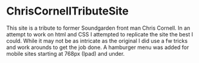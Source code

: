 # ChrisCornellTributeSite
This site is a tribute to former Soundgarden front man Chris Cornell. In an attempt to work on html and CSS I attempted to replicate the site the best I could. While it may not be as intricate as the original I did use a fw tricks and work arounds to get the job done. A hamburger menu was added for mobile sites starting at 768px (Ipad) and under.